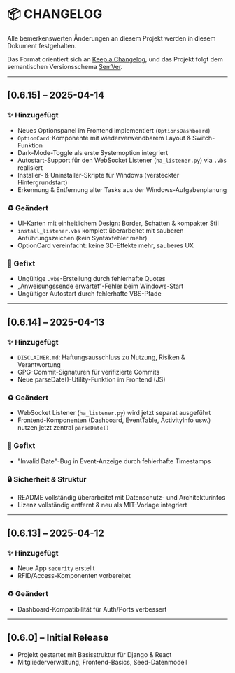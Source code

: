 # 📦 CHANGELOG

Alle bemerkenswerten Änderungen an diesem Projekt werden in diesem Dokument festgehalten.

Das Format orientiert sich an [Keep a Changelog](https://keepachangelog.com/en/1.0.0/), und das Projekt folgt dem semantischen Versionsschema [SemVer](https://semver.org/lang/de/).

---

## [0.6.15] – 2025-04-14
### ✨ Hinzugefügt
- Neues Optionspanel im Frontend implementiert (`OptionsDashboard`)
- `OptionCard`-Komponente mit wiederverwendbarem Layout & Switch-Funktion
- Dark-Mode-Toggle als erste Systemoption integriert
- Autostart-Support für den WebSocket Listener (`ha_listener.py`) via `.vbs` realisiert
- Installer- & Uninstaller-Skripte für Windows (versteckter Hintergrundstart)
- Erkennung & Entfernung alter Tasks aus der Windows-Aufgabenplanung

### ♻️ Geändert
- UI-Karten mit einheitlichem Design: Border, Schatten & kompakter Stil
- `install_listener.vbs` komplett überarbeitet mit sauberen Anführungszeichen (kein Syntaxfehler mehr)
- OptionCard vereinfacht: keine 3D-Effekte mehr, sauberes UX

### 🐛 Gefixt
- Ungültige `.vbs`-Erstellung durch fehlerhafte Quotes
- „Anweisungssende erwartet“-Fehler beim Windows-Start
- Ungültiger Autostart durch fehlerhafte VBS-Pfade

---

## [0.6.14] – 2025-04-13
### ✨ Hinzugefügt
- `DISCLAIMER.md`: Haftungsausschluss zu Nutzung, Risiken & Verantwortung
- GPG-Commit-Signaturen für verifizierte Commits
- Neue parseDate()-Utility-Funktion im Frontend (JS)

### ♻️ Geändert
- WebSocket Listener (`ha_listener.py`) wird jetzt separat ausgeführt
- Frontend-Komponenten (Dashboard, EventTable, ActivityInfo usw.) nutzen jetzt zentral `parseDate()`

### 🐛 Gefixt
- "Invalid Date"-Bug in Event-Anzeige durch fehlerhafte Timestamps

### 🔒 Sicherheit & Struktur
- README vollständig überarbeitet mit Datenschutz- und Architekturinfos
- Lizenz vollständig entfernt & neu als MIT-Vorlage integriert

---

## [0.6.13] – 2025-04-12
### ✨ Hinzugefügt
- Neue App `security` erstellt
- RFID/Access-Komponenten vorbereitet

### ♻️ Geändert
- Dashboard-Kompatibilität für Auth/Ports verbessert

---

## [0.6.0] – Initial Release
- Projekt gestartet mit Basisstruktur für Django & React
- Mitgliederverwaltung, Frontend-Basics, Seed-Datenmodell
